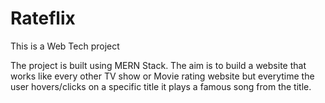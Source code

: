 # Rateflix
This is a Web Tech project

The project is built using MERN Stack. 
The aim is to build a website that works like every other TV show or Movie rating website but everytime the user hovers/clicks on a specific title it plays a famous song from the title. 
